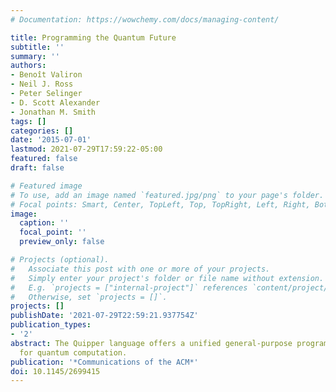 ```yaml
---
# Documentation: https://wowchemy.com/docs/managing-content/

title: Programming the Quantum Future
subtitle: ''
summary: ''
authors:
- Benoît Valiron
- Neil J. Ross
- Peter Selinger
- D. Scott Alexander
- Jonathan M. Smith
tags: []
categories: []
date: '2015-07-01'
lastmod: 2021-07-29T17:59:22-05:00
featured: false
draft: false

# Featured image
# To use, add an image named `featured.jpg/png` to your page's folder.
# Focal points: Smart, Center, TopLeft, Top, TopRight, Left, Right, BottomLeft, Bottom, BottomRight.
image:
  caption: ''
  focal_point: ''
  preview_only: false

# Projects (optional).
#   Associate this post with one or more of your projects.
#   Simply enter your project's folder or file name without extension.
#   E.g. `projects = ["internal-project"]` references `content/project/deep-learning/index.md`.
#   Otherwise, set `projects = []`.
projects: []
publishDate: '2021-07-29T22:59:21.937754Z'
publication_types:
- '2'
abstract: The Quipper language offers a unified general-purpose programming framework
  for quantum computation.
publication: '*Communications of the ACM*'
doi: 10.1145/2699415
---
```

